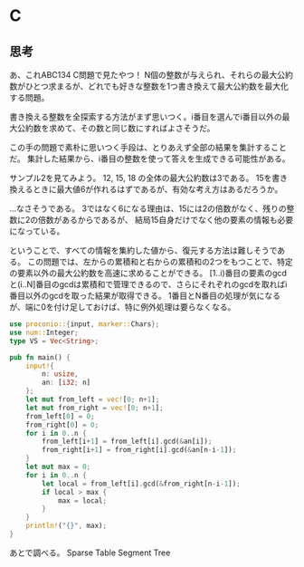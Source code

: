 # C
## 思考
あ、これABC134 C問題で見たやつ！
N個の整数が与えられ、それらの最大公約数がひとつ求まるが、どれでも好きな整数を1つ書き換えて最大公約数を最大化する問題。

書き換える整数を全探索する方法がまず思いつく。i番目を選んでi番目以外の最大公約数を求めて、その数と同じ数にすればよさそうだ。

この手の問題で素朴に思いつく手段は、とりあえず全部の結果を集計することだ。
集計した結果から、i番目の整数を使って答えを生成できる可能性がある。

サンプル2を見てみよう。
12, 15, 18 の全体の最大公約数は3である。
15を書き換えるときに最大値6が作れるはずであるが、有効な考え方はあるだろうか。

…なさそうである。
3ではなく6になる理由は、15には2の倍数がなく、残りの整数に2の倍数があるからであるが、
結局15自身だけでなく他の要素の情報も必要になっている。

ということで、すべての情報を集約した値から、復元する方法は難しそうである。
この問題では、左からの累積和と右からの累積和の2つをもつことで、特定の要素以外の最大公約数を高速に求めることができる。
[1..i)番目の要素のgcdと(i..N]番目のgcdは累積和で管理できるので、さらにそれぞれのgcdを取ればi番目以外のgcdを取った結果が取得できる。
1番目とN番目の処理が気になるが、端に0を付け足しておけば、特に例外処理は要らなくなる。
```rust
use proconio::{input, marker::Chars};
use num::Integer;
type VS = Vec<String>;

pub fn main() {
    input!{
        n: usize,
        an: [i32; n]
    };
    let mut from_left = vec![0; n+1];
    let mut from_right = vec![0; n+1];
    from_left[0] = 0;
    from_right[0] = 0;
    for i in 0..n {
        from_left[i+1] = from_left[i].gcd(&an[i]);
        from_right[i+1] = from_right[i].gcd(&an[n-i-1]);
    }
    let mut max = 0;
    for i in 0..n {
        let local = from_left[i].gcd(&from_right[n-i-1]);
        if local > max {
            max = local;
        }
    }
    println!("{}", max);
}
```
あとで調べる。
Sparse Table
Segment Tree